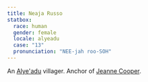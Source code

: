 ```yaml
---
title: Neaja Russo
statbox:
  race: human
  gender: female
  locale: alyeadu
  case: "13"
  pronunciation: "NEE-jah roo-SOH"
---
```


An [Alye'adu](../locales/alyeadu) villager. Anchor of [Jeanne Cooper](jeanne-cooper).
